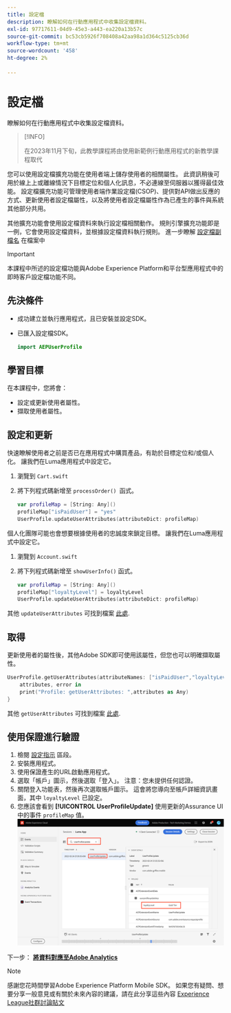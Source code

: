 ```yaml
---
title: 設定檔
description: 瞭解如何在行動應用程式中收集設定檔資料。
exl-id: 97717611-04d9-45e3-a443-ea220a13b57c
source-git-commit: bc53cb5926f708408a42aa98a1d364c5125cb36d
workflow-type: tm+mt
source-wordcount: '458'
ht-degree: 2%

---
```


# 設定檔

瞭解如何在行動應用程式中收集設定檔資料。

>[!INFO]
>
> 在2023年11月下旬，此教學課程將由使用新範例行動應用程式的新教學課程取代

您可以使用設定檔擴充功能在使用者端上儲存使用者的相關屬性。 此資訊稍後可用於線上上或離線情況下目標定位和個人化訊息，不必連線至伺服器以獲得最佳效能。 設定檔擴充功能可管理使用者端作業設定檔(CSOP)、提供對API做出反應的方式、更新使用者設定檔屬性，以及將使用者設定檔屬性作為已產生的事件與系統其他部分共用。

其他擴充功能會使用設定檔資料來執行設定檔相關動作。 規則引擎擴充功能即是一例，它會使用設定檔資料，並根據設定檔資料執行規則。 進一步瞭解 [設定檔副檔名](https://developer.adobe.com/client-sdks/documentation/profile/) 在檔案中

>[!IMPORTANT]
>
>本課程中所述的設定檔功能與Adobe Experience Platform和平台型應用程式中的即時客戶設定檔功能不同。


## 先決條件

* 成功建立並執行應用程式，且已安裝並設定SDK。
* 已匯入設定檔SDK。

  ```swift
  import AEPUserProfile
  ```

## 學習目標

在本課程中，您將會：

* 設定或更新使用者屬性。
* 擷取使用者屬性。


## 設定和更新

快速瞭解使用者之前是否已在應用程式中購買產品，有助於目標定位和/或個人化。 讓我們在Luma應用程式中設定它。

1. 瀏覽到 `Cart.swift`

1. 將下列程式碼新增至 `processOrder() `函式。

   ```swift
   var profileMap = [String: Any]()
   profileMap["isPaidUser"] = "yes"
   UserProfile.updateUserAttributes(attributeDict: profileMap)
   ```

個人化團隊可能也會想要根據使用者的忠誠度來鎖定目標。 讓我們在Luma應用程式中設定它。

1. 瀏覽到 `Account.swift`

1. 將下列程式碼新增至 `showUserInfo()` 函式。

   ```swift
   var profileMap = [String: Any]()
   profileMap["loyaltyLevel"] = loyaltyLevel
   UserProfile.updateUserAttributes(attributeDict: profileMap)
   ```

其他 `updateUserAttributes` 可找到檔案 [此處](https://developer.adobe.com/client-sdks/documentation/profile/api-reference/#updateuserattribute).

## 取得

更新使用者的屬性後，其他Adobe SDK即可使用該屬性，但您也可以明確擷取屬性。

```swift
UserProfile.getUserAttributes(attributeNames: ["isPaidUser","loyaltyLevel"]){
    attributes, error in
    print("Profile: getUserAttributes: ",attributes as Any)
}
```

其他 `getUserAttributes` 可找到檔案 [此處](https://developer.adobe.com/client-sdks/documentation/profile/api-reference/#getuserattributes).

## 使用保證進行驗證

1. 檢閱 [設定指示](assurance.md) 區段。
1. 安裝應用程式。
1. 使用保證產生的URL啟動應用程式。
1. 選取「帳戶」圖示，然後選取「登入」。 注意：您未提供任何認證。
1. 關閉登入功能表，然後再次選取帳戶圖示。 這會將您導向至帳戶詳細資訊畫面，其中 `loyaltyLevel` 已設定。
1. 您應該會看到 **[!UICONTROL UserProfileUpdate]** 使用更新的Assurance UI中的事件 `profileMap` 值。
   ![驗證設定檔](assets/mobile-profile-validate.png)

下一步： **[將資料對應至Adobe Analytics](analytics.md)**

>[!NOTE]
>
>感謝您花時間學習Adobe Experience Platform Mobile SDK。 如果您有疑問、想要分享一般意見或有關於未來內容的建議，請在此分享這些內容 [Experience League社群討論貼文](https://experienceleaguecommunities.adobe.com/t5/adobe-experience-platform-data/tutorial-discussion-implement-adobe-experience-cloud-in-mobile/td-p/443796)